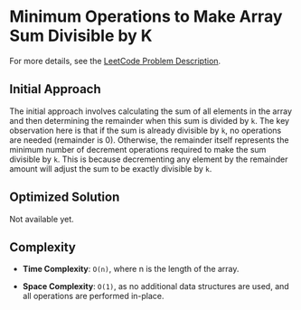 # Minimum Operations to Make Array Sum Divisible by K

For more details, see the [LeetCode Problem Description](https://leetcode.com/problems/minimum-operations-to-make-array-sum-divisible-by-`k`/description/).

## Initial Approach

The initial approach involves calculating the sum of all elements in the array and then determining the remainder when this sum is divided by `k`. The key observation here is that if the sum is already divisible by `k`, no operations are needed (remainder is 0). Otherwise, the remainder itself represents the minimum number of decrement operations required to make the sum divisible by `k`. This is because decrementing any element by the remainder amount will adjust the sum to be exactly divisible by `k`.

## Optimized Solution

Not available yet.

## Complexity

- **Time Complexity**: `O(n)`, where n is the length of the array.

- **Space Complexity**: `O(1)`, as no additional data structures are used, and all operations are performed in-place.
